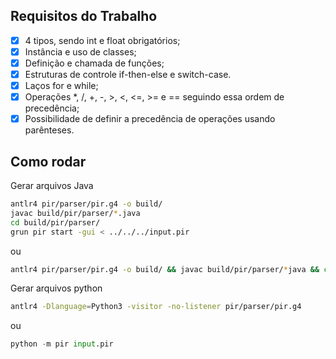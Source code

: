 ## Requisitos do Trabalho

- [x] 4 tipos, sendo int e float obrigatórios;
- [x] Instância e uso de classes;
- [x] Definição e chamada de funções;
- [x] Estruturas de controle if-then-else e switch-case.
- [x] Laços for e while;
- [x] Operações \*, /, +, -, >, <, <=, >= e == seguindo essa ordem de precedência;
- [x] Possibilidade de definir a precedência de operações usando parênteses.

## Como rodar

Gerar arquivos Java

```sh
antlr4 pir/parser/pir.g4 -o build/
javac build/pir/parser/*.java
cd build/pir/parser/
grun pir start -gui < ../../../input.pir
```

ou

```sh
antlr4 pir/parser/pir.g4 -o build/ && javac build/pir/parser/*java && cd build/pir/parser/ && grun pir start -gui < ../../../input.pir && cd ../../../
```

Gerar arquivos python

```sh
antlr4 -Dlanguage=Python3 -visitor -no-listener pir/parser/pir.g4
```

ou

```py
python -m pir input.pir
```
